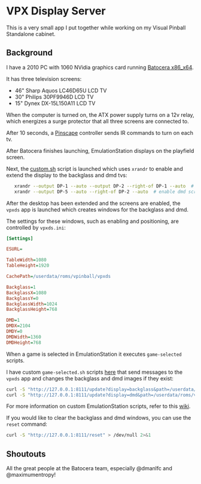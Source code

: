 # VPX Display Server

This is a very small app I put together while working on my Visual Pinball Standalone cabinet.

## Background

I have a 2010 PC with 1060 NVidia graphics card running [Batocera x86_x64](https://mirrors.o2switch.fr/batocera/x86_64/beta/last/).

It has three television screens:

- 46" Sharp Aquos LC46D65U LCD TV
- 30" Philips 30PF9946D LCD TV
- 15" Dynex DX-15L150A11 LCD TV

When the computer is turned on, the ATX power supply turns on a 12v relay, which energizes a surge protector that all three screens are connected to.

After 10 seconds, a [Pinscape](http://mjrnet.org/pinscape/) controller sends IR commands to turn on each tv.

After Batocera finishes launching, EmulationStation displays on the playfield screen.

Next, the [custom.sh](https://github.com/jsm174/vpxds/blob/master/scripts/batocera/custom.sh) script is launched which uses `xrandr` to enable and extend the display to the backglass and dmd tvs:

```bash
   xrandr --output DP-1 --auto --output DP-2 --right-of DP-1 --auto  # enable backglass screen
   xrandr --output DP-5 --auto --right-of DP-2 --auto  # enable dmd screen
```

After the desktop has been extended and the screens are enabled, the `vpxds` app is launched which creates windows for the backglass and dmd.

The settings for these windows, such as enabling and positioning, are controlled by `vpxds.ini`:

```ini
[Settings]

ESURL=

TableWidth=1080
TableHeight=1920

CachePath=/userdata/roms/vpinball/vpxds

Backglass=1
BackglassX=1080
BackglassY=0
BackglassWidth=1024
BackglassHeight=768

DMD=1
DMDX=2104
DMDY=0
DMDWidth=1360
DMDHeight=768
```

When a game is selected in EmulationStation it executes `game-selected` scripts.

I have custom `game-selected.sh` scripts [here](https://github.com/jsm174/vpxds/blob/master/scripts/batocera/emulationstation/scripts/game-selected) that send messages to the `vpxds` app and changes the backglass and dmd images if they exist:

```bash
curl -S "http://127.0.0.1:8111/update?display=backglass&path=/userdata/roms/vpinball/<table>.vpx" > /dev/null 2>&1
curl -S "http://127.0.0.1:8111/update?display=dmd&path=/userdata/roms/vpinball/<table>.vpx" > /dev/null 2>&1
```

For more information on custom EmulationStation scripts, refer to this [wiki](https://wiki.batocera.org/launch_a_script#emulationstation_scripting).

If you would like to clear the backglass and dmd windows, you can use the `reset` command:

```bash
curl -S "http://127.0.0.1:8111/reset" > /dev/null 2>&1
```

## Shoutouts

All the great people at the Batocera team, especially @dmanlfc and @maximumentropy!
